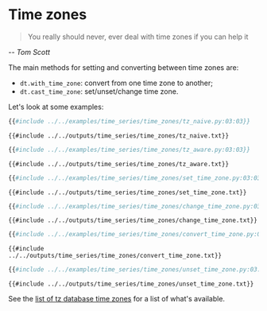 # Time zones

> You really should never, ever deal with time zones if you can help it

-- <cite>Tom Scott</cite>

The main methods for setting and converting between time zones are:
- ``dt.with_time_zone``: convert from one time zone to another;
- ``dt.cast_time_zone``: set/unset/change time zone.

Let's look at some examples:

```python
{{#include ../../examples/time_series/time_zones/tz_naive.py:03:03}}
```

```text
{{#include ../../outputs/time_series/time_zones/tz_naive.txt}}
```

```python
{{#include ../../examples/time_series/time_zones/tz_aware.py:03:03}}
```

```text
{{#include ../../outputs/time_series/time_zones/tz_aware.txt}}
```

```python
{{#include ../../examples/time_series/time_zones/set_time_zone.py:03:03}}
```

```text
{{#include ../../outputs/time_series/time_zones/set_time_zone.txt}}
```

```python
{{#include ../../examples/time_series/time_zones/change_time_zone.py:03:03}}
```

```text
{{#include ../../outputs/time_series/time_zones/change_time_zone.txt}}
```

```python
{{#include ../../examples/time_series/time_zones/convert_time_zone.py:03:03}}
```

```text
{{#include ../../outputs/time_series/time_zones/convert_time_zone.txt}}
```

```python
{{#include ../../examples/time_series/time_zones/unset_time_zone.py:03:03}}
```

```text
{{#include ../../outputs/time_series/time_zones/unset_time_zone.txt}}
```

See the [list of tz database time zones](https://en.wikipedia.org/wiki/List_of_tz_database_time_zones)
for a list of what's available.